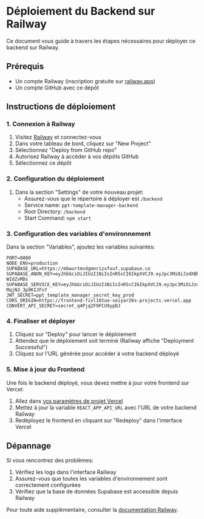 # Déploiement du Backend sur Railway

Ce document vous guide à travers les étapes nécessaires pour déployer ce backend sur Railway.

## Prérequis

- Un compte Railway (inscription gratuite sur [railway.app](https://railway.app))
- Un compte GitHub avec ce dépôt

## Instructions de déploiement

### 1. Connexion à Railway

1. Visitez [Railway](https://railway.app/) et connectez-vous
2. Dans votre tableau de bord, cliquez sur "New Project"
3. Sélectionnez "Deploy from GitHub repo"
4. Autorisez Railway à accéder à vos dépôts GitHub
5. Sélectionnez ce dépôt

### 2. Configuration du déploiement

1. Dans la section "Settings" de votre nouveau projet:
   - Assurez-vous que le répertoire à déployer est `/backend`
   - Service name: `ppt-template-manager-backend`
   - Root Directory: `/backend`
   - Start Command: `npm start`

### 3. Configuration des variables d'environnement

Dans la section "Variables", ajoutez les variables suivantes:

```
PORT=8080
NODE_ENV=production
SUPABASE_URL=https://mbwurtmvdgmnrizxfouf.supabase.co
SUPABASE_ANON_KEY=eyJhbGciOiJIUzI1NiIsInR5cCI6IkpXVCJ9.eyJpc3MiOiJzdXBhYmFzZSIsInJlZiI6Im1id3VydG12ZGdtbnJpenhmb3VmIiwicm9sZSI6ImFub24iLCJpYXQiOjE3NDc3MDU4MDAsImV4cCI6MjA2MzI4MTgwMH0.tNF11pL0MQQKhb3ejQiHjLhTCIGqabIhKu-WIdZvMDs
SUPABASE_SERVICE_KEY=eyJhbGciOiJIUzI1NiIsInR5cCI6IkpXVCJ9.eyJpc3MiOiJzdXBhYmFzZSIsInJlZiI6Im1id3VydG12ZGdtbnJpenhmb3VmIiwicm9sZSI6InNlcnZpY2Vfcm9sZSIsImlhdCI6MTc0NzcwNTgwMCwiZXhwIjoyMDYzMjgxODAwfQ.Ojvhv2gXUNiv5NmdMniJyZKgY9d-MqjN3_3p9KIJFsY
JWT_SECRET=ppt_template_manager_secret_key_prod
CORS_ORIGIN=https://frontend-fivl16tuo-seiyar26s-projects.vercel.app
CONVERT_API_SECRET=secret_q4Pjq2F9FCU9ypDJ
```

### 4. Finaliser et déployer

1. Cliquez sur "Deploy" pour lancer le déploiement
2. Attendez que le déploiement soit terminé (Railway affiche "Deployment Successful")
3. Cliquez sur l'URL générée pour accéder à votre backend déployé

### 5. Mise à jour du Frontend

Une fois le backend déployé, vous devez mettre à jour votre frontend sur Vercel:

1. Allez dans [vos paramètres de projet Vercel](https://vercel.com/seiyar26s-projects/frontend/settings/environment-variables)
2. Mettez à jour la variable `REACT_APP_API_URL` avec l'URL de votre backend Railway
3. Redéployez le frontend en cliquant sur "Redeploy" dans l'interface Vercel

## Dépannage

Si vous rencontrez des problèmes:

1. Vérifiez les logs dans l'interface Railway
2. Assurez-vous que toutes les variables d'environnement sont correctement configurées
3. Vérifiez que la base de données Supabase est accessible depuis Railway

Pour toute aide supplémentaire, consulter la [documentation Railway](https://docs.railway.app/).
